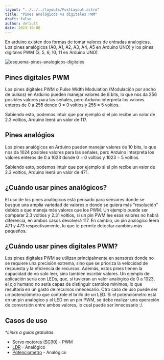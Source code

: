 ```yaml
---
layout: "../../../layouts/PostLayout.astro"
title: "Pines analógicos vs digitales PWM"
draft: false
author: default
date: 2023-10-08
---
```


En arduino existen dos formas de tomar valores de entradas analogicas. Los pines analógicos (A0, A1, A2, A3, A4, A5 en Arduino UNO) y los pines digitales PWM (3, 5, 6, 10, 11 en Arduino UNO)

![esquema-pines-analogicos-digitales](/img/articulos/arduino/pines-analogicos-digitales.png)

## Pines digitales PWM

Los pines digitales PWM o Pulse Width Modulation (Modulación por ancho de pulsos) en Arduino pueden manejar valores de 8 bits, lo que nos da 256 posibles valores para las señales, pero Arduino interpreta los valores enteros de 0 a 255 donde 0 = 0 voltios y 255 = 5 voltios.

Sabiendo esto, podemos intuir que por ejemplo si el pin recibe un valor de 2.3 voltios, Arduino leerá un valor de 117.

## Pines analógios

Los pines analógicos en Arduino pueden manejar valores de 10 bits, lo que nos da 1024 posibles valores para las señales, pero Arduino interpreta los valores enteros de 0 a 1023 donde 0 = 0 voltios y 1023 = 5 voltios.

Sabiendo esto, podemos intuir que por ejemplo si el pin recibe un valor de 2.3 voltios, Arduino leerá un valor de 471.

## ¿Cuándo usar pines analógicos?

El uso de los pines analógicos está pensado para sensores donde se busque una amplia variedad de valores o donde se quiera más "resolución" debido a que maneja más valores que los PWM. Un ejemplo puede ser comparar 2.3 voltios y 2.31 voltios, si un pin PWM lee esos valores no habrá diferencia, en ambos casos devolverá 117. En cambio, un pin analógico leerá 471 y 473 respectivamente, lo que te permite detectar cambios más pequeños.

## ¿Cuándo usar pines digitales PWM?

Los pines digitales PWM se utilizan principalmente en sensores donde no se requiere una precisión extrema, sino que se prioriza la velocidad de respuesta y la eficiencia de recursos. Además, estos pines tienen la capacidad de no solo leer, sino también escribir valores. Un ejemplo de aplicación sería con LEDs, que, si tuvieran un valor analógico de 0 a 1023, el ojo humano no sería capaz de distinguir cambios mínimos, lo que resultaría en un gasto de recursos innecesario. Otro caso de uso puede ser un potenciómetro que controle el brillo de un LED. Si el potenciómetro está en un pin analógico y el LED en un pin PWM, se debe realizar una operación de conversión entre ambos valores, lo cual puede ser innecesario :/.

## Casos de uso
**Links a guías gratuitas*
- [Servo motores (SG90)](https://docs.arduino.cc/learn/electronics/servo-motors) - PWM
- [LDR](https://arduinogetstarted.com/tutorials/arduino-ldr-module) - Analógico
- [Potenciometro](https://docs.arduino.cc/learn/electronics/potentiometer-basics) - Analógico